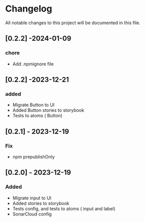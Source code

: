 # Changelog

All notable changes to this project will be documented in this file.

## [0.2.2] -2024-01-09

### chore

- Add .npmignore file

## [0.2.2] -2023-12-21

### added

- Migrate Button to UI
- Added Button stories to storybook
- Tests to atoms ( Button)

## [0.2.1] - 2023-12-19

### Fix

- npm prepublishOnly

## [0.2.0] - 2023-12-19

### Added

- Migrate input to UI
- Added stories to storybook
- Tests config, and tests to atoms ( input and label)
- SonarCloud config
